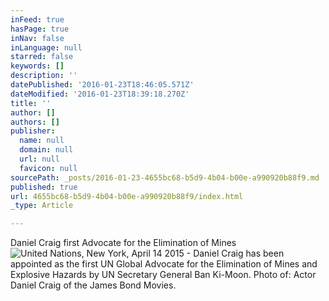 ```yaml
---
inFeed: true
hasPage: true
inNav: false
inLanguage: null
starred: false
keywords: []
description: ''
datePublished: '2016-01-23T18:46:05.571Z'
dateModified: '2016-01-23T18:39:18.270Z'
title: ''
author: []
authors: []
publisher:
  name: null
  domain: null
  url: null
  favicon: null
sourcePath: _posts/2016-01-23-4655bc68-b5d9-4b04-b00e-a990920b88f9.md
published: true
url: 4655bc68-b5d9-4b04-b00e-a990920b88f9/index.html
_type: Article

---
```

Daniel Craig first Advocate for the Elimination of Mines
![United Nations, New York, April 14 2015 - Daniel Craig has been appointed as the first UN Global Advocate for the Elimination of Mines and Explosive Hazards by UN Secretary General Ban Ki-Moon.   Photo of: Actor Daniel Craig of the James Bond Movies.](https://the-grid-user-content.s3-us-west-2.amazonaws.com/f964793e-66c7-44fe-b67e-83f14ef447d5.JPG)